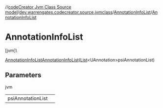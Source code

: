 //[codeCreator Jvm Class Source model](../../../index.md)/[dev.warrengates.codecreator.source.jvmclass](../index.md)/[AnnotationInfoList](index.md)/[AnnotationInfoList](-annotation-info-list.md)

# AnnotationInfoList

[jvm]\

[AnnotationInfoList](index.md)[AnnotationInfoList](-annotation-info-list.md)([List](https://docs.oracle.com/javase/8/docs/api/java/util/List.html)&lt;UAnnotation&gt;psiAnnotationList)

## Parameters

jvm

| | |
|---|---|
| psiAnnotationList |  |

